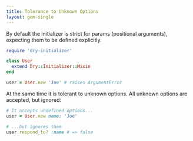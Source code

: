 ```yaml
---
title: Tolerance to Unknown Options
layout: gem-single
---
```


By default the initializer is strict for params (positional arguments), expecting them to be defined explicitly.

```ruby
require 'dry-initializer'

class User
  extend Dry::Initializer::Mixin
end

user = User.new 'Joe' # raises ArgumentError
```

At the same time it is tolerant to unknown options. All unknown options are accepted, but ignored:

```ruby
# It accepts undefined options...
user = User.new name: 'Joe'

# ...but ignores them
user.respond_to? :name # => false
```
